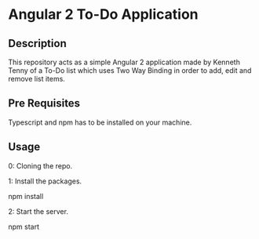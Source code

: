 # Angular 2 To-Do Application

## Description
This repository acts as a simple Angular 2 application made by Kenneth Tenny of a To-Do list which uses Two Way Binding in order to add, edit and remove list items.


## Pre Requisites
Typescript and npm has to be installed on your machine.

## Usage

0: Cloning the repo.

1: Install the packages.

npm install

2: Start the server.

npm start
